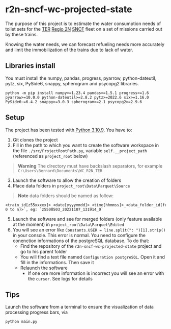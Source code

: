# r2n-sncf-wc-projected-state
The purpose of this project is to estimate the water consumption needs of toilet sets for the [TER](https://en.wikipedia.org/wiki/Transport_express_r%C3%A9gional) [Regio 2N](https://en.wikipedia.org/wiki/Regio_2N) [SNCF](https://en.wikipedia.org/wiki/SNCF) fleet on a set of missions carried out by these trains.

Knowing the water needs, we can forecast refueling needs more accurately and limit the immobilization of the trains due to lack of water.

## Libraries install
You must install the numpy, pandas, progress, pyarrow, python-dateutil, pytz, six, PySide6, snappy, spherogram and psycopg2 libraries.
```
python -m pip install numpy>=1.23.4 pandas>=1.5.1 progress>=1.6 pyarrow>=10.0.0 python-dateutil>=2.8.2 pytz>=2022.6 six>=1.16.0 PySide6~=6.4.2 snappy>=3.0.3 spherogram>=2.1 psycopg2>=2.9.6
```

## Setup
The project has been tested with [Python 3.10.9](https://www.python.org/downloads/release/python-3109/).
You have to:
1. Git clones the project
2. Fill in the path to which you want to create the software workspace in the file `./src/ProjectRootPath.py`, variable  `self.__project_path` (referenced as `project_root` below)
> **Warning** The directory must have backslash separators, for example `C:\Users\Bernard\Documents\WC_R2N_TER`
3. Launch the software to allow the creation of folders
4. Place data folders in `project_root\Data\Parquet\Source`
> **Note** data folders should be named as follow: 
```
<train_id[z55xxxxx]>_<date[yyyymmdd]>_<time[hhmmss]>_<data_folder_id(from 0 to n)>`, eg: `z5500503_20221107_131914_0`
```
5. Launch the software and see for merged folders (only feature available at the moment) in `project_root\Data\Parquet\Edited`
6. You will see an error like `Constants.USER = line.split(": ")[1].strip()` in your console. This error is normal. You need to configure the conenction informations of the postgreSQL database. To do that:
   - Find the repository of the `r2n-sncf-wc-projected-state` project and go to his parent folder
   - You will find a text file named `Configuration postgreSQL`. Open it and fill in the informations. Then save it
   - Relaunch the software
     - If one ore more information is incorrect you will see an error with the `cursor`. See logs for details

## Tips
Launch the software from a terminal to ensure the visualization of data processing progress bars, via
```
python main.py
```
